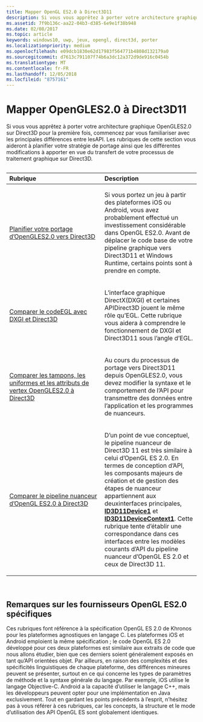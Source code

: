 ```yaml
---
title: Mapper OpenGL ES2.0 à Direct3D11
description: Si vous vous apprêtez à porter votre architecture graphique OpenGLES2.0 sur Direct3D pour la première fois, commencez par vous familiariser avec les principales différences entre lesAPI.
ms.assetid: 7f9b136c-aa22-04b3-d385-6e9e1f38b948
ms.date: 02/08/2017
ms.topic: article
keywords: windows10, uwp, jeux, opengl, direct3d, porter
ms.localizationpriority: medium
ms.openlocfilehash: e09dcb1830e62d17983f564771b4808d132179a0
ms.sourcegitcommit: d7613c791107f74b6a3dc12a372d9de916c0454b
ms.translationtype: MT
ms.contentlocale: fr-FR
ms.lasthandoff: 12/05/2018
ms.locfileid: "8757161"
---
```

# <a name="map-opengl-es-20-to-direct3d-11"></a>Mapper OpenGLES2.0 à Direct3D11



Si vous vous apprêtez à porter votre architecture graphique OpenGLES2.0 sur Direct3D pour la première fois, commencez par vous familiariser avec les principales différences entre lesAPI. Les rubriques de cette section vous aideront à planifier votre stratégie de portage ainsi que les différentes modifications à apporter en vue du transfert de votre processus de traitement graphique sur Direct3D.
## 
<table>
<colgroup>
<col width="50%" />
<col width="50%" />
</colgroup>
<thead>
<tr class="header">
<th align="left">Rubrique</th>
<th align="left">Description</th>
</tr>
</thead>
<tbody>
<tr class="odd">
<td align="left"><p><a href="compare-opengl-es-2-0-api-design-to-directx.md">Planifier votre portage d’OpenGLES2.0 vers Direct3D</a></p></td>
<td align="left"><p>Si vous portez un jeu à partir des plateformes iOS ou Android, vous avez probablement effectué un investissement considérable dans OpenGL ES2.0. Avant de déplacer le code base de votre pipeline graphique vers Direct3D11 et Windows Runtime, certains points sont à prendre en compte.</p></td>
</tr>
<tr class="even">
<td align="left"><p><a href="moving-from-egl-to-dxgi.md">Comparer le codeEGL avec DXGI et Direct3D</a></p></td>
<td align="left"><p>L’interface graphique DirectX(DXGI) et certaines APIDirect3D jouent le même rôle qu’EGL. Cette rubrique vous aidera à comprendre le fonctionnement de DXGI et Direct3D11 sous l’angle d’EGL.</p></td>
</tr>
<tr class="odd">
<td align="left"><p><a href="porting-uniforms-and-attributes.md">Comparer les tampons, les uniformes et les attributs de vertex OpenGLES2.0 à Direct3D</a></p></td>
<td align="left"><p>Au cours du processus de portage vers Direct3D11 depuis OpenGLES2.0, vous devez modifier la syntaxe et le comportement de l’API pour transmettre des données entre l’application et les programmes de nuanceurs.</p></td>
</tr>
<tr class="even">
<td align="left"><p><a href="change-your-shader-loading-code.md">Comparer le pipeline nuanceur d’OpenGL ES2.0 à Direct3D</a></p></td>
<td align="left"><p>D’un point de vue conceptuel, le pipeline nuanceur de Direct3D 11 est très similaire à celui d’OpenGL ES 2.0. En termes de conception d’API, les composants majeurs de création et de gestion des étapes de nuanceur appartiennent aux deuxinterfaces principales, <a href="https://msdn.microsoft.com/library/windows/desktop/hh404575"><strong>ID3D11Device1</strong></a> et <a href="https://msdn.microsoft.com/library/windows/desktop/hh404598"><strong>ID3D11DeviceContext1</strong></a>. Cette rubrique tente d’établir une correspondance dans ces interfaces entre les modèles courants d’API du pipeline nuanceur d’OpenGL ES 2.0 et ceux de Direct3D 11.</p></td>
</tr>
</tbody>
</table>

 

## <a name="notes-on-specific-opengl-es-20-providers"></a>Remarques sur les fournisseurs OpenGL ES2.0 spécifiques


Ces rubriques font référence à la spécification OpenGL ES 2.0 de Khronos pour les plateformes agnostiques en langage C. Les plateformes iOS et Android emploient la même spécification ; le code OpenGL ES 2.0 développé pour ces deux plateformes est similaire aux extraits de code que nous allons étudier, bien que ces derniers soient généralement exposés en tant qu’API orientées objet. Par ailleurs, en raison des complexités et des spécificités linguistiques de chaque plateforme, des différences mineures peuvent se présenter, surtout en ce qui concerne les types de paramètres de méthode et la syntaxe générale du langage. Par exemple, iOS utilise le langage Objective-C. Android a la capacité d’utiliser le langage C++, mais les développeurs peuvent opter pour une implémentation en Java exclusivement. Tout en gardant les points précédents à l’esprit, n’hésitez pas à vous référer à ces rubriques, car les concepts, la structure et le mode d’utilisation des API OpenGL ES sont globalement identiques.

 

 




